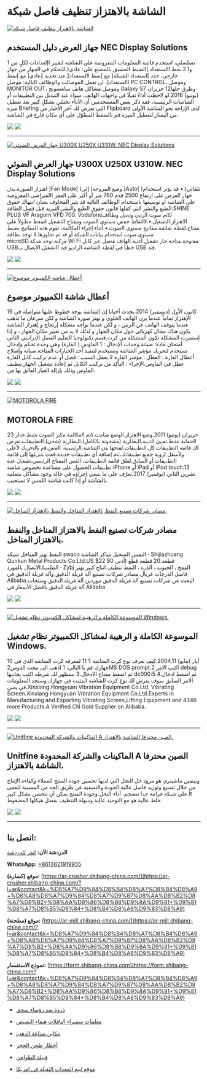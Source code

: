# الشاشة بالاهتزاز تنظيف فاصل شبكة

<a href="https://swt.shibang-china.com/?l=ar&img&k=%D8%A7%D9%84%D8%B4%D8%A7%D8%B4%D8%A9+%D8%A8%D8%A7%D9%84%D8%A7%D9%87%D8%AA%D8%B2%D8%A7%D8%B2+%D8%AA%D9%86%D8%B8%D9%8A%D9%81+%D9%81%D8%A7%D8%B5%D9%84+%D8%B4%D8%A8%D9%83%D8%A9" target="_blank">![الشاشة بالاهتزاز تنظيف فاصل شبكة](http://static.shibang-china.com/all-800x300/288.jpg)</a>

## جهاز العرض دليل المستخدم NEC Display Solutions
تسلسلي، استخدم قائمة المعلومات المعروضة على الشاشة لتغيير اإلعدادات لكلٍ من 1 و2.1.نمط االستعداد )الضبط المسبق بالمصنع على: عادي(.للتحكم في الجهاز من جهاز خارجي، حدد ]استعداد الشبكة[ مع ]نمط االستعداد[.عند تحديد ]عادي[ مع ]نمط االستعداد[، لن تعمل الموصالت والوظائف التالية: موصل PC CONTROL، وموصل MONITOR OUT، وموصل.مشاكل هاتف سامسونج Galaxy S7 وطرق حلها12 حزيران (يونيو) 2016.لو لاحظت أداءً ثقيلًا في واجهات الهاتف، سواء عند التبديل بين التطبيقات أو الشاشات الرئيسية، فقد ذكر بعض المستخدمين أن الأداء تحسّن بشكلٍ كبير بعد تعطيل ميزة Briefing التي تعرض لك آخر الأخبار من Flipboard لدى الإزاحة نحو الشاشة الأولى من اليسار.لتعطيل الميزة قم بالضغط المطوّل على أي مكان فارغ في الشاشة.


<a href="https://whatsapp.shibangsoft.com/WhatsApp.php" target="_blank" title="WhatsApp">![](http://static.shibang-china.com/icon/whatsapp.png)</a> <a href="https://swt.shibang-china.com/?l=ar&icon&k=%D8%A7%D9%84%D8%B4%D8%A7%D8%B4%D8%A9+%D8%A8%D8%A7%D9%84%D8%A7%D9%87%D8%AA%D8%B2%D8%A7%D8%B2+%D8%AA%D9%86%D8%B8%D9%8A%D9%81+%D9%81%D8%A7%D8%B5%D9%84+%D8%B4%D8%A8%D9%83%D8%A9" target="_blank">![](http://static.shibang-china.com/icon/chat-ar.png)</a>

---

<a href="https://swt.shibang-china.com/?l=ar&img&k=%D8%A7%D9%84%D8%B4%D8%A7%D8%B4%D8%A9+%D8%A8%D8%A7%D9%84%D8%A7%D9%87%D8%AA%D8%B2%D8%A7%D8%B2+%D8%AA%D9%86%D8%B8%D9%8A%D9%81+%D9%81%D8%A7%D8%B5%D9%84+%D8%B4%D8%A8%D9%83%D8%A9" target="_blank">![جهاز العرض الضوئي U300X U250X U310W. NEC Display Solutions](http://static.shibang-china.com/all-800x300/1292.jpg)</a>

## جهاز العرض الضوئي U300X U250X U310W. NEC Display Solutions
اهتزاز الصورة.بدل ]Fan Mode[ )وضع المروحة( إلى ]Auto[ )تلقائي(.• قد يؤثر استخدام جهاز العرض على ارتفاع 2500 قدم 760 متر أو أكثر على العمر االفتراضي.المعروضة على الشاشة أو توسيعها باستخدام الوظائف التالية قد يثير المخاوف بشأن انتهاك حقوق الطبع والنشر التي كفلها قانون حقوق الطبع والنشر.التبريد قبل فصل الطاقة.SHINE PLUS VF Aragorn VFD 700. Vodafoneﻟﻛﺗﻡ ﺻﻭﺕ ﺍﻟﺭﻧﻳﻥ ﻭﺗﺑﺩﻳﻝ ﻭﻅﺎﺋﻑ ﺍﻻﻫﺗﺯﺍﺯ.ﺍﻟﺗﺷﻐﻳﻝ.•.ﻻﻟﺗﻘﺎﻁ ﺧﻔﺽ ﻣﺳﺗﻭﻯ ﺍﻟﺻﻭﺕ ﻭﻣﻔﺗﺎﺡ ﺍﻟﺗﺷﻐﻳﻝ ﺍﺿﻐﻁ ﻣﻁﻭﻻً ﻋﻠﻰ ﻣﻔﺗﺎﺡ.ﻟﻘﻁﺔ ﺷﺎﺷﺔ.ﻣﻔﺎﺗﻳﺢ ﻣﺳﺗﻭﻯ ﺍﻟﺻﻭﺕ.•.ﺃﺛﻧﺎء ﺇﺟﺭﺍء ﺍﻟﻣﻛﺎﻟﻣﺔ، ﺗﻘﻭﻡ ﻫﺫﻩ ﺍﻟﻣﻔﺎﺗﻳﺢ ﺑﺿﺑﻁ ﻣﺳﺗﻭﻯ ﺻﻭﺕ.ﺍﺳﺗﺧﺩﺍﻡ ﺑﻳﺎﻧﺎﺕ ﺍﻟﺷﺑﻛﺔ ﺃﻭ ﻗﺩ ﺗﻡ.ﺗﺟﺎﻭﺯﻫﺎ.ﻻ ﺗﻭﺟﺩ ﺑﻁﺎﻗﺔ microSD.ﻣﺭﻛﺑﺔ.ﺗﻭﺟﺩ ﺷﺑﻛﺔ Wi Fi ﻣﻔﺗﻭﺣﺔ.ﻣﺗﺎﺣﺔ.ﺟﺎﺭ ﺗﺷﻐﻳﻝ ﺃﻏﻧﻳﺔ.ﺍﻟﻬﺎﺗﻑ ﻣﺗﺻﻝ ﻋﺑﺭ ﻛﺎﺑﻝ USB.ﺧﻁﺄ ﻓﻲ ﻟﻘﻁﺔ ﺍﻟﺷﺎﺷﺔ.ﺍﻟﺭﺍﺩﻳﻭ ﻗﻳﺩ ﺍﻟﺗﺷﻐﻳﻝ.ﺍﻻﺗﺻﺎﻝ ﺑـ USB ﻗﻳﺩ.


<a href="https://whatsapp.shibangsoft.com/WhatsApp.php" target="_blank" title="WhatsApp">![](http://static.shibang-china.com/icon/whatsapp.png)</a> <a href="https://swt.shibang-china.com/?l=ar&icon&k=%D8%A7%D9%84%D8%B4%D8%A7%D8%B4%D8%A9+%D8%A8%D8%A7%D9%84%D8%A7%D9%87%D8%AA%D8%B2%D8%A7%D8%B2+%D8%AA%D9%86%D8%B8%D9%8A%D9%81+%D9%81%D8%A7%D8%B5%D9%84+%D8%B4%D8%A8%D9%83%D8%A9" target="_blank">![](http://static.shibang-china.com/icon/chat-ar.png)</a>

---

<a href="https://swt.shibang-china.com/?l=ar&img&k=%D8%A7%D9%84%D8%B4%D8%A7%D8%B4%D8%A9+%D8%A8%D8%A7%D9%84%D8%A7%D9%87%D8%AA%D8%B2%D8%A7%D8%B2+%D8%AA%D9%86%D8%B8%D9%8A%D9%81+%D9%81%D8%A7%D8%B5%D9%84+%D8%B4%D8%A8%D9%83%D8%A9" target="_blank">![أعطال شاشة الكمبيوتر موضوع](http://static.shibang-china.com/all-800x300/755.jpg)</a>

## أعطال شاشة الكمبيوتر موضوع
16 كانون الأول (ديسمبر) 2014.يحدث أحيانا إن الشاشة يوجد خطوط عليها متواصلة في الإهتزاز تماماً عندما يرن الهاتف الخلوي و تهتز صورة الشاشة و لكن سرعان ما تذهب عندما يتوقف الهاتف عن الرنين ، و لكن عندما نواجه مشكلة إرتجاج و إهتزاز الشاشة يكون هناك مجال كهربائي حول مكان الجهاز و لذلك لا بد من تغيير مكان الجهاز ، و إذا إستمرت المشكلة تكون المشكلة من كرت.قسم تكنولوجيا التعليم الفصل الدراسى الثانى أمتحان مادة: صيانة.وحدات الإدخال : 1 الماوس ( الفارة) وهي وحدة تحكم وإدخال تستخدم لتحريك مؤشر الشاشة وتستخدم لتنفيذ أحد الخيارات المتاحة.صيانة وإصلاح أعطال الفارة : العطل : مؤشر الفارة لا يعمل.السبب : فصل أو عدم تركيب كابل الفارة عطل في الماوس.الإجراء : التأكد من تركيب الكابل ثم إعادة تشغيل الجهاز.تنظيف الماوس وذلك بإزالة الغبار العالق بها من.


<a href="https://whatsapp.shibangsoft.com/WhatsApp.php" target="_blank" title="WhatsApp">![](http://static.shibang-china.com/icon/whatsapp.png)</a> <a href="https://swt.shibang-china.com/?l=ar&icon&k=%D8%A7%D9%84%D8%B4%D8%A7%D8%B4%D8%A9+%D8%A8%D8%A7%D9%84%D8%A7%D9%87%D8%AA%D8%B2%D8%A7%D8%B2+%D8%AA%D9%86%D8%B8%D9%8A%D9%81+%D9%81%D8%A7%D8%B5%D9%84+%D8%B4%D8%A8%D9%83%D8%A9" target="_blank">![](http://static.shibang-china.com/icon/chat-ar.png)</a>

---

<a href="https://swt.shibang-china.com/?l=ar&img&k=%D8%A7%D9%84%D8%B4%D8%A7%D8%B4%D8%A9+%D8%A8%D8%A7%D9%84%D8%A7%D9%87%D8%AA%D8%B2%D8%A7%D8%B2+%D8%AA%D9%86%D8%B8%D9%8A%D9%81+%D9%81%D8%A7%D8%B5%D9%84+%D8%B4%D8%A8%D9%83%D8%A9" target="_blank">![MOTOROLA FIRE](http://static.shibang-china.com/all-800x300/961.jpg)</a>

## MOTOROLA FIRE
23 حزيران (يونيو) 2011.ﻭﺿﻊ ﺍﻻﻫﺗﺯﺍﺯ.ﺍﻟﻭﺿﻊ ﺻﺎﻣﺕ.ﻛﺗﻡ ﺍﻟﻣﻛﺎﻟﻣﺔ.ﻣﻛﺑﺭ ﺍﻟﺻﻭﺕ ﻧﺷﻁ.ﺟﺩﺍﺭ ﺍﻟﺣﻣﺎﻳﺔ ﻧﺷﻁ.ﺗﻌﻳﻳﻥ ﺍﻟﺗﻧﺑﻳﻪ.ﺍﻟﺑﻁﺎﺭﻳﺔ (ﻣﺷﺣﻭﻧﺔ ﺑﺎﻟﻛﺎﻣﻝ).ﺍﻟﺑﻁﺎﺭﻳﺔ (ﺷﺣﻥ).ﺍﻟﺗﻁﺑﻳﻘﺎﺕ.ﺗﻌﺭﺽ ﻟﻙ ﻗﺎﺋﻣﺔ ﺍﻟﺗﻁﺑﻳﻘﺎﺕ ﻛﻝ.ﺍﻟﺗﻁﺑﻳﻘﺎﺕ.ﻟﻔﺗﺣﻬﺎ ﻣﻥ ﺍﻟﺷﺎﺷﺔ.ﺍﻟﺭﺋﻳﺳﻳﺔ، ﺍﻟﻣﺱ.ﻗﻡ ﺑﺎﻟﺗﺣﺭﻳﻙ ﻷﻋﻠﻰ ﻭﻷﺳﻔﻝ ﻟﺭﺅﻳﺔ ﺟﻣﻳﻊ ﺗﻁﺑﻳﻘﺎﺗﻙ.ﺗﺗﻡ ﺇﺿﺎﻓﺔ ﺃﻱ ﺗﻁﺑﻳﻘﺎﺕ ﺟﺩﻳﺩﺓ.ﻗﻣﺕ ﺑﺗﻧﺯﻳﻠﻬﺎ ﺇﻟﻰ ﻗﺎﺋﻣﺔ ﺍﻟﺗﻁﺑﻳﻘﺎﺕ.ﺃﻭ ﺍﻟﺳﺎﺑﻕ.ﻟﻐﻠﻕ ﻗﺎﺋﻣﺔ ﺍﻟﺗﻁﺑﻳﻘﺎﺕ، ﺍﻟﻣﺱ ﺍﻟﻣﻔﺗﺎﺡ ﺍﻟﺭﺋﻳﺳﻲ.ﺗﺷﻐﻳﻝ ﻋﺩﺓ ﺗﻁﺑﻳﻘﺎﺕ.الحصول على مساعدة بخصوص شاشة iPhone أو iPad أو iPod touch.13 تشرين الثاني (نوفمبر) 2017.تعرّف على ما ينبغي إجراؤه في حالة وجود مشاكل متعلقة بالشاشة أو إذا كانت شاشة اللمس لا تستجيب.


<a href="https://whatsapp.shibangsoft.com/WhatsApp.php" target="_blank" title="WhatsApp">![](http://static.shibang-china.com/icon/whatsapp.png)</a> <a href="https://swt.shibang-china.com/?l=ar&icon&k=%D8%A7%D9%84%D8%B4%D8%A7%D8%B4%D8%A9+%D8%A8%D8%A7%D9%84%D8%A7%D9%87%D8%AA%D8%B2%D8%A7%D8%B2+%D8%AA%D9%86%D8%B8%D9%8A%D9%81+%D9%81%D8%A7%D8%B5%D9%84+%D8%B4%D8%A8%D9%83%D8%A9" target="_blank">![](http://static.shibang-china.com/icon/chat-ar.png)</a>

---

<a href="https://swt.shibang-china.com/?l=ar&img&k=%D8%A7%D9%84%D8%B4%D8%A7%D8%B4%D8%A9+%D8%A8%D8%A7%D9%84%D8%A7%D9%87%D8%AA%D8%B2%D8%A7%D8%B2+%D8%AA%D9%86%D8%B8%D9%8A%D9%81+%D9%81%D8%A7%D8%B5%D9%84+%D8%B4%D8%A8%D9%83%D8%A9" target="_blank">![مصادر شركات تصنيع النفط بالاهتزاز المناخل والنفط بالاهتزاز المناخل.](http://static.shibang-china.com/all-800x300/786.jpg)</a>

## مصادر شركات تصنيع النفط بالاهتزاز المناخل والنفط بالاهتزاز المناخل.
النفط تهتز المناخل شبكة swaco النمس السجيل شاكر الشاشة &middot; Shijiazhuang Qunkun Metal Products Co.Ltd.US $22 80 قطعة.20 قطعة قطع (أدني الطلب).الاتصال بالمورد &middot; Zybj القمح ، الحبوب ، الذرة ، النفط تنظيف انتاج كبير تهتز فاصل الدرجات غربال.مصادر شركات تصنيع آلة غربلة الدقيق وآلة غربلة الدقيق في Alibaba.البحث عن شركات تصنيع آلة غربلة الدقيق موردين آلة غربلة الدقيق ومنتجات آلة غربلة الدقيق بأفضل الأسعار في Alibaba.


<a href="https://whatsapp.shibangsoft.com/WhatsApp.php" target="_blank" title="WhatsApp">![](http://static.shibang-china.com/icon/whatsapp.png)</a> <a href="https://swt.shibang-china.com/?l=ar&icon&k=%D8%A7%D9%84%D8%B4%D8%A7%D8%B4%D8%A9+%D8%A8%D8%A7%D9%84%D8%A7%D9%87%D8%AA%D8%B2%D8%A7%D8%B2+%D8%AA%D9%86%D8%B8%D9%8A%D9%81+%D9%81%D8%A7%D8%B5%D9%84+%D8%B4%D8%A8%D9%83%D8%A9" target="_blank">![](http://static.shibang-china.com/icon/chat-ar.png)</a>

---

<a href="https://swt.shibang-china.com/?l=ar&img&k=%D8%A7%D9%84%D8%B4%D8%A7%D8%B4%D8%A9+%D8%A8%D8%A7%D9%84%D8%A7%D9%87%D8%AA%D8%B2%D8%A7%D8%B2+%D8%AA%D9%86%D8%B8%D9%8A%D9%81+%D9%81%D8%A7%D8%B5%D9%84+%D8%B4%D8%A8%D9%83%D8%A9" target="_blank">![الموسوعة الكاملة و الرهيبة لمشاكل الكمبيوتر نظام تشغيل Windows.](http://static.shibang-china.com/all-800x300/278.jpg)</a>

## الموسوعة الكاملة و الرهيبة لمشاكل الكمبيوتر نظام تشغيل Windows.
10 أيار (مايو) 2004.11 كيف تعرف نوع كرت الشاشة ؟ 11 لمعرفه كرت الشاشه الذي في جهازك قم با التالي: 1 اذهب الى محث الدوس2MS DOS prompt.2 اكتب الامر debug ثم اضغط مفتاح الادخال.3 ستظهر لك شرطه اكتب بجانبها dc000:5 ثم اضغط ادخال.4 الامر السابق سوف يعرض لك نوع كرت الشاشه المثبت في جهازك وستجد المعلومات في يمين.Xinxiang Hongyuan Vibration Equipment Co.Ltd. Vibrating Screen.Xinxiang Hongyuan Vibration Equipment Co.Ltd.Experts in Manufacturing and Exporting Vibrating Screen,Lifting Equipment and 4346 more Products.A Verified CN Gold Supplier on Alibaba.


<a href="https://whatsapp.shibangsoft.com/WhatsApp.php" target="_blank" title="WhatsApp">![](http://static.shibang-china.com/icon/whatsapp.png)</a> <a href="https://swt.shibang-china.com/?l=ar&icon&k=%D8%A7%D9%84%D8%B4%D8%A7%D8%B4%D8%A9+%D8%A8%D8%A7%D9%84%D8%A7%D9%87%D8%AA%D8%B2%D8%A7%D8%B2+%D8%AA%D9%86%D8%B8%D9%8A%D9%81+%D9%81%D8%A7%D8%B5%D9%84+%D8%B4%D8%A8%D9%83%D8%A9" target="_blank">![](http://static.shibang-china.com/icon/chat-ar.png)</a>

---

<a href="https://swt.shibang-china.com/?l=ar&img&k=%D8%A7%D9%84%D8%B4%D8%A7%D8%B4%D8%A9+%D8%A8%D8%A7%D9%84%D8%A7%D9%87%D8%AA%D8%B2%D8%A7%D8%B2+%D8%AA%D9%86%D8%B8%D9%8A%D9%81+%D9%81%D8%A7%D8%B5%D9%84+%D8%B4%D8%A8%D9%83%D8%A9" target="_blank">![Unitfine الماكينات والشركة المحدودة A الصين محترفا الشاشة بالاهتزاز.](http://static.shibang-china.com/all-800x300/1013.jpg)</a>

## Unitfine الماكينات والشركة المحدودة A الصين محترفا الشاشة بالاهتزاز.
ونيتفين ماشينري هو مزود حل النخل التي لديها تحسين جودة المنتج للعملاء وكفاءة الإنتاج من خلال تصنيع وتوريد فاصل عالية الجودة والتصفية.عن طريق الحد من المسببة للعمى على شبكة غرامة جدا تنسجم، أداء النخل وجودة المنتج يمكن أن تتحسن بشكل كبير.It خلط عالية هو مع التوحيد عالية وسهلة التنظيف بفضل هيكلها المضغوط.

<a href="https://whatsapp.shibangsoft.com/WhatsApp.php" target="_blank" title="WhatsApp">![](http://static.shibang-china.com/icon/whatsapp.png)</a> <a href="https://swt.shibang-china.com/?l=ar&icon&k=%D8%A7%D9%84%D8%B4%D8%A7%D8%B4%D8%A9+%D8%A8%D8%A7%D9%84%D8%A7%D9%87%D8%AA%D8%B2%D8%A7%D8%B2+%D8%AA%D9%86%D8%B8%D9%8A%D9%81+%D9%81%D8%A7%D8%B5%D9%84+%D8%B4%D8%A8%D9%83%D8%A9" target="_blank">![](http://static.shibang-china.com/icon/chat-ar.png)</a>

---
## اتصل بنا:

**الدردشة الآن:** [انقر للدردشة](https://swt.shibang-china.com?l=ar&contact&k=%D8%A7%D9%84%D8%B4%D8%A7%D8%B4%D8%A9+%D8%A8%D8%A7%D9%84%D8%A7%D9%87%D8%AA%D8%B2%D8%A7%D8%B2+%D8%AA%D9%86%D8%B8%D9%8A%D9%81+%D9%81%D8%A7%D8%B5%D9%84+%D8%B4%D8%A8%D9%83%D8%A9)

**WhatsApp:**  [+8613621919955](https://whatsapp.shibangsoft.com/WhatsApp.php)

**موقع (كسارة):** [https://ar-crusher.shibang-china.com/](https://ar-crusher.shibang-china.com/?l=ar&contact&k=%D8%A7%D9%84%D8%B4%D8%A7%D8%B4%D8%A9+%D8%A8%D8%A7%D9%84%D8%A7%D9%87%D8%AA%D8%B2%D8%A7%D8%B2+%D8%AA%D9%86%D8%B8%D9%8A%D9%81+%D9%81%D8%A7%D8%B5%D9%84+%D8%B4%D8%A8%D9%83%D8%A9)

**موقع (مطحنة):** [https://ar-mill.shibang-china.com/](https://ar-mill.shibang-china.com/?l=ar&contact&k=%D8%A7%D9%84%D8%B4%D8%A7%D8%B4%D8%A9+%D8%A8%D8%A7%D9%84%D8%A7%D9%87%D8%AA%D8%B2%D8%A7%D8%B2+%D8%AA%D9%86%D8%B8%D9%8A%D9%81+%D9%81%D8%A7%D8%B5%D9%84+%D8%B4%D8%A8%D9%83%D8%A9)

**نموذج الاستفسار:** [https://form.shibang-china.com](https://form.shibang-china.com?l=ar&contact&k=%D8%A7%D9%84%D8%B4%D8%A7%D8%B4%D8%A9+%D8%A8%D8%A7%D9%84%D8%A7%D9%87%D8%AA%D8%B2%D8%A7%D8%B2+%D8%AA%D9%86%D8%B8%D9%8A%D9%81+%D9%81%D8%A7%D8%B5%D9%84+%D8%B4%D8%A8%D9%83%D8%A9)

* [ذروة ضد رؤساء سحق](../23/%D8%B0%D8%B1%D9%88%D8%A9%20%D8%B6%D8%AF%20%D8%B1%D8%A4%D8%B3%D8%A7%D8%A1%20%D8%B3%D8%AD%D9%82.md)

* [معلمات سميراء الناقلات هيفاء البصيص](../21/%D9%85%D8%B9%D9%84%D9%85%D8%A7%D8%AA%20%D8%B3%D9%85%D9%8A%D8%B1%D8%A7%D8%A1%20%D8%A7%D9%84%D9%86%D8%A7%D9%82%D9%84%D8%A7%D8%AA%20%D9%87%D9%8A%D9%81%D8%A7%D8%A1%20%D8%A7%D9%84%D8%A8%D8%B5%D9%8A%D8%B5.md)

* [مكاين صناعة الدهب](../21/%D9%85%D9%83%D8%A7%D9%8A%D9%86%20%D8%B5%D9%86%D8%A7%D8%B9%D8%A9%20%D8%A7%D9%84%D8%AF%D9%87%D8%A8.md)

* [أخطار طحن الحجر](../22/%D8%A3%D8%AE%D8%B7%D8%A7%D8%B1%20%D8%B7%D8%AD%D9%86%20%D8%A7%D9%84%D8%AD%D8%AC%D8%B1.md)

* [قبيلة الطواحن](../21/%D9%82%D8%A8%D9%8A%D9%84%D8%A9%20%D8%A7%D9%84%D8%B7%D9%88%D8%A7%D8%AD%D9%86.md)

* [موقع لبيع المعدات الثقيلة في امريكا](../22/%D9%85%D9%88%D9%82%D8%B9%20%D9%84%D8%A8%D9%8A%D8%B9%20%D8%A7%D9%84%D9%85%D8%B9%D8%AF%D8%A7%D8%AA%20%D8%A7%D9%84%D8%AB%D9%82%D9%8A%D9%84%D8%A9%20%D9%81%D9%8A%20%D8%A7%D9%85%D8%B1%D9%8A%D9%83%D8%A7.md)